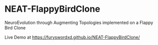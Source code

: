 # NEAT-FlappyBirdClone
NeuroEvolution through Augmenting Topologies implemented on a Flappy Bird Clone

Live Demo at https://furyswordxd.github.io/NEAT-FlappyBirdClone/
